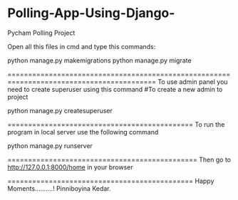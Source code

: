 # Polling-App-Using-Django-
Pycham Polling Project


Open all this files in cmd and type this commands:

python manage.py makemigrations
python manage.py migrate

==========================================================================================
To use admin panel you need to create superuser using this command #To create a new admin to project

python manage.py createsuperuser

=============================================
To run the program in local server use the following command

python manage.py runserver

==============================================
Then go to http://127.0.0.1:8000/home in your browser

=============================================
Happy Moments..........!
Pinniboyina Kedar.
